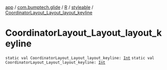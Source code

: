 [app](../../../index.md) / [com.bumptech.glide](../../index.md) / [R](../index.md) / [styleable](index.md) / [CoordinatorLayout_Layout_layout_keyline](./-coordinator-layout_-layout_layout_keyline.md)

# CoordinatorLayout_Layout_layout_keyline

`static val CoordinatorLayout_Layout_layout_keyline: `[`Int`](https://kotlinlang.org/api/latest/jvm/stdlib/kotlin/-int/index.html)
`static val CoordinatorLayout_Layout_layout_keyline: `[`Int`](https://kotlinlang.org/api/latest/jvm/stdlib/kotlin/-int/index.html)